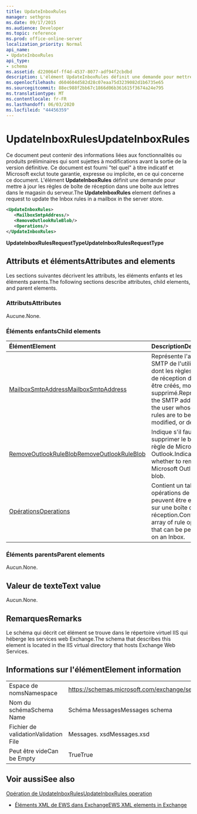 ```yaml
---
title: UpdateInboxRules
manager: sethgros
ms.date: 09/17/2015
ms.audience: Developer
ms.topic: reference
ms.prod: office-online-server
localization_priority: Normal
api_name:
- UpdateInboxRules
api_type:
- schema
ms.assetid: d220064f-ff4d-4537-8077-adf94f2cbdbd
description: L'élément UpdateInboxRules définit une demande pour mettre à jour les règles de boîte de réception dans une boîte aux lettres dans le magasin du serveur.
ms.openlocfilehash: d604604d582d28c07eaa75d3239082d1b6735e65
ms.sourcegitcommit: 88ec988f2bb67c1866d06b361615f3674a24e795
ms.translationtype: MT
ms.contentlocale: fr-FR
ms.lasthandoff: 06/03/2020
ms.locfileid: "44456359"
---
```

# <a name="updateinboxrules"></a><span data-ttu-id="196b2-103">UpdateInboxRules</span><span class="sxs-lookup"><span data-stu-id="196b2-103">UpdateInboxRules</span></span>

<span data-ttu-id="196b2-104">Ce document peut contenir des informations liées aux fonctionnalités ou produits préliminaires qui sont sujettes à modifications avant la sortie de la version définitive. Ce document est fourni "tel quel" à titre indicatif et Microsoft exclut toute garantie, expresse ou implicite, en ce qui concerne ce document. L'élément **UpdateInboxRules** définit une demande pour mettre à jour les règles de boîte de réception dans une boîte aux lettres dans le magasin du serveur.</span><span class="sxs-lookup"><span data-stu-id="196b2-104">The **UpdateInboxRules** element defines a request to update the Inbox rules in a mailbox in the server store.</span></span> 
  
```XML
<UpdateInboxRules>
   <MailboxSmtpAddress/>
   <RemoveOutlookRuleBlob/>
   <Operations/>
</UpdateInboxRules>
```

 <span data-ttu-id="196b2-105">**UpdateInboxRulesRequestType**</span><span class="sxs-lookup"><span data-stu-id="196b2-105">**UpdateInboxRulesRequestType**</span></span>
## <a name="attributes-and-elements"></a><span data-ttu-id="196b2-106">Attributs et éléments</span><span class="sxs-lookup"><span data-stu-id="196b2-106">Attributes and elements</span></span>

<span data-ttu-id="196b2-107">Les sections suivantes décrivent les attributs, les éléments enfants et les éléments parents.</span><span class="sxs-lookup"><span data-stu-id="196b2-107">The following sections describe attributes, child elements, and parent elements.</span></span>
  
### <a name="attributes"></a><span data-ttu-id="196b2-108">Attributs</span><span class="sxs-lookup"><span data-stu-id="196b2-108">Attributes</span></span>

<span data-ttu-id="196b2-109">Aucune.</span><span class="sxs-lookup"><span data-stu-id="196b2-109">None.</span></span>
  
### <a name="child-elements"></a><span data-ttu-id="196b2-110">Éléments enfants</span><span class="sxs-lookup"><span data-stu-id="196b2-110">Child elements</span></span>

|<span data-ttu-id="196b2-111">**Élément**</span><span class="sxs-lookup"><span data-stu-id="196b2-111">**Element**</span></span>|<span data-ttu-id="196b2-112">**Description**</span><span class="sxs-lookup"><span data-stu-id="196b2-112">**Description**</span></span>|
|:-----|:-----|
|[<span data-ttu-id="196b2-113">MailboxSmtpAddress</span><span class="sxs-lookup"><span data-stu-id="196b2-113">MailboxSmtpAddress</span></span>](mailboxsmtpaddress.md) <br/> |<span data-ttu-id="196b2-114">Représente l'adresse SMTP de l'utilisateur dont les règles de boîte de réception doivent être créés, modifié ou supprimé.</span><span class="sxs-lookup"><span data-stu-id="196b2-114">Represents the SMTP address of the user whose Inbox rules are to be created, modified, or deleted.</span></span>  <br/> |
|[<span data-ttu-id="196b2-115">RemoveOutlookRuleBlob</span><span class="sxs-lookup"><span data-stu-id="196b2-115">RemoveOutlookRuleBlob</span></span>](removeoutlookruleblob.md) <br/> |<span data-ttu-id="196b2-116">Indique s'il faut supprimer le blob de règle de Microsoft Outlook.</span><span class="sxs-lookup"><span data-stu-id="196b2-116">Indicates whether to remove the Microsoft Outlook rule blob.</span></span>  <br/> |
|[<span data-ttu-id="196b2-117">Opérations</span><span class="sxs-lookup"><span data-stu-id="196b2-117">Operations</span></span>](operations.md) <br/> |<span data-ttu-id="196b2-118">Contient un tableau des opérations de règle qui peuvent être effectuées sur une boîte de réception.</span><span class="sxs-lookup"><span data-stu-id="196b2-118">Contains an array of rule operations that can be performed on an Inbox.</span></span>  <br/> |
   
### <a name="parent-elements"></a><span data-ttu-id="196b2-119">Éléments parents</span><span class="sxs-lookup"><span data-stu-id="196b2-119">Parent elements</span></span>

<span data-ttu-id="196b2-120">Aucun.</span><span class="sxs-lookup"><span data-stu-id="196b2-120">None.</span></span>
  
## <a name="text-value"></a><span data-ttu-id="196b2-121">Valeur de texte</span><span class="sxs-lookup"><span data-stu-id="196b2-121">Text value</span></span>

<span data-ttu-id="196b2-122">Aucun.</span><span class="sxs-lookup"><span data-stu-id="196b2-122">None.</span></span>
  
## <a name="remarks"></a><span data-ttu-id="196b2-123">Remarques</span><span class="sxs-lookup"><span data-stu-id="196b2-123">Remarks</span></span>

<span data-ttu-id="196b2-124">Le schéma qui décrit cet élément se trouve dans le répertoire virtuel IIS qui héberge les services web Exchange.</span><span class="sxs-lookup"><span data-stu-id="196b2-124">The schema that describes this element is located in the IIS virtual directory that hosts Exchange Web Services.</span></span>
  
## <a name="element-information"></a><span data-ttu-id="196b2-125">Informations sur l'élément</span><span class="sxs-lookup"><span data-stu-id="196b2-125">Element information</span></span>

|||
|:-----|:-----|
|<span data-ttu-id="196b2-126">Espace de noms</span><span class="sxs-lookup"><span data-stu-id="196b2-126">Namespace</span></span>  <br/> |https://schemas.microsoft.com/exchange/services/2006/messages  <br/> |
|<span data-ttu-id="196b2-127">Nom du schéma</span><span class="sxs-lookup"><span data-stu-id="196b2-127">Schema Name</span></span>  <br/> |<span data-ttu-id="196b2-128">Schéma Messages</span><span class="sxs-lookup"><span data-stu-id="196b2-128">Messages schema</span></span>  <br/> |
|<span data-ttu-id="196b2-129">Fichier de validation</span><span class="sxs-lookup"><span data-stu-id="196b2-129">Validation File</span></span>  <br/> |<span data-ttu-id="196b2-130">Messages. xsd</span><span class="sxs-lookup"><span data-stu-id="196b2-130">Messages.xsd</span></span>  <br/> |
|<span data-ttu-id="196b2-131">Peut être vide</span><span class="sxs-lookup"><span data-stu-id="196b2-131">Can be Empty</span></span>  <br/> |<span data-ttu-id="196b2-132">True</span><span class="sxs-lookup"><span data-stu-id="196b2-132">True</span></span>  <br/> |
   
## <a name="see-also"></a><span data-ttu-id="196b2-133">Voir aussi</span><span class="sxs-lookup"><span data-stu-id="196b2-133">See also</span></span>



[<span data-ttu-id="196b2-134">Opération de UpdateInboxRules</span><span class="sxs-lookup"><span data-stu-id="196b2-134">UpdateInboxRules operation</span></span>](updateinboxrules-operation.md)


- [<span data-ttu-id="196b2-135">Éléments XML de EWS dans Exchange</span><span class="sxs-lookup"><span data-stu-id="196b2-135">EWS XML elements in Exchange</span></span>](ews-xml-elements-in-exchange.md)

